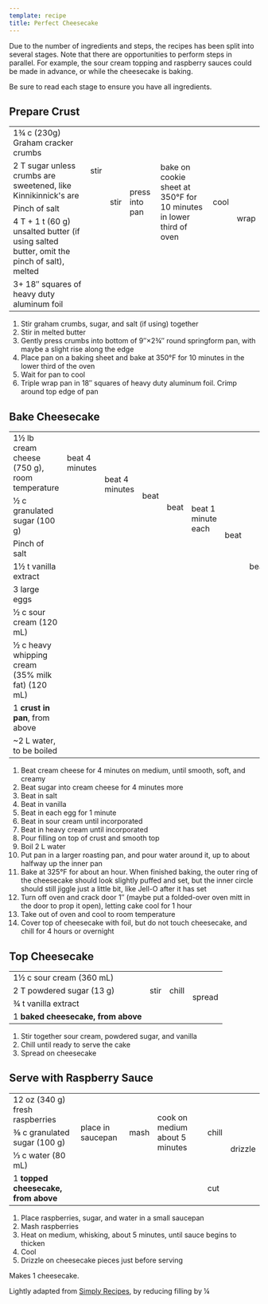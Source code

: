 ```yaml
---
template: recipe
title: Perfect Cheesecake
---
```


Due to the number of ingredients and steps, the recipes has been split into several stages. Note that there are opportunities to perform steps in parallel. For example, the sour cream topping and raspberry sauces could be made in advance, or while the cheesecake is baking.

Be sure to read each stage to ensure you have all ingredients.

## Prepare Crust
<table>
  <tr>
    <td>1&frac34; c (230g) Graham cracker crumbs</td>
    <td rowspan="3">stir</td>
    <td rowspan="4">stir</td>
    <td rowspan="4">press into pan</td>
    <td rowspan="4">bake on cookie sheet at 350&deg;F for 10 minutes in lower third of oven</td>
    <td rowspan="4">cool</td>
    <td colspan="2" rowspan="5">wrap</td>
  </tr>
  <tr>
    <td>2 T sugar unless crumbs are sweetened, like Kinnikinnick's are</td>
  </tr>
  <tr>
    <td>Pinch of salt</td>
  </tr>
  <tr>
    <td>4 T &plus; 1 t (60 g) unsalted butter (if using salted butter, omit the pinch of salt), melted</td>
    <td class="righthide">&nbsp;</td>
  </tr>
  <tr>
    <td>3&plus; 18&Prime; squares of heavy duty aluminum foil</td>
    <td colspan="5" class="righthide">&nbsp;</td>
  </tr>
</table>

1. Stir graham crumbs, sugar, and salt (if using) together
1. Stir in melted butter
1. Gently press crumbs into bottom of 9&Prime;&times;2&frac34;&Prime; round springform pan, with maybe a slight rise along the edge
1. Place pan on a baking sheet and bake at 350&deg;F for 10 minutes in the lower third of the oven
1. Wait for pan to cool
1. Triple wrap pan in 18&Prime; squares of heavy duty aluminum foil. Crimp around top edge of pan

## Bake Cheesecake
<table>
  <tr>
    <td>1&frac12; lb cream cheese (750 g), room temperature</td>
    <td>beat 4 minutes</td>
    <td rowspan="2">beat 4 minutes</td>
    <td rowspan="3">beat</td>
    <td rowspan="4">beat</td>
    <td rowspan="5">beat 1 minute each</td>
    <td rowspan="6">beat</td>
    <td rowspan="7">beat</td>
    <td rowspan="8">pour</td>
    <td rowspan="9">pour about halfway up</td>
    <td rowspan="9">bake at 325&deg;F about 1 hour</td>
    <td rowspan="9">turn off oven, crack door 1&Prime;, and let cool 1 hour</td>
    <td rowspan="9">cool outside of oven</td>
    <td rowspan="9">cover and chill 4&plus; hours</td>
  </tr>
  <tr>
    <td>&frac12; c granulated sugar (100 g)</td>
    <td class="righthide">&nbsp;</td>
  </tr>
  <tr>
    <td>Pinch of salt</td>
    <td colspan="2" class="righthide">&nbsp;</td>
  </tr>
  <tr>
    <td>1&frac12; t vanilla extract</td>
    <td colspan="3" class="righthide">&nbsp;</td>
  </tr>
  <tr>
    <td>3 large eggs</td>
    <td colspan="4" class="righthide">&nbsp;</td>
  </tr>
  <tr>
    <td>&frac12; c sour cream (120 mL)</td>
    <td colspan="5" class="righthide">&nbsp;</td>
  </tr>
  <tr>
    <td>&frac12; c heavy whipping cream (35% milk fat) (120 mL)</td>
    <td colspan="6" class="righthide">&nbsp;</td>
  </tr>
  <tr>
    <td>1 <strong>crust in pan</strong>, from above</td>
    <td colspan="7" class="righthide">&nbsp;</td>
  </tr>
  <tr>
    <td>~2 L water, to be boiled</td>
    <td colspan="7" class="righthide">&nbsp;</td>
    <td>boil</td>
  </tr>
</table>

1. Beat cream cheese for 4 minutes on medium, until smooth, soft, and creamy
1. Beat sugar into cream cheese for 4 minutes more
1. Beat in salt
1. Beat in vanilla
1. Beat in each egg for 1 minute
1. Beat in sour cream until incorporated
1. Beat in heavy cream until incorporated
1. Pour filling on top of crust and smooth top
1. Boil 2 L water
1. Put pan in a larger roasting pan, and pour water around it, up to about halfway up the inner pan
1. Bake at 325&deg;F for about an hour. When finished baking, the outer ring of the cheesecake should look slightly puffed and set, but the inner circle should still jiggle just a little bit, like Jell-O after it has set
1. Turn off oven and crack door 1&Prime; (maybe put a folded-over oven mitt in the door to prop it open), letting cake cool for 1 hour
1. Take out of oven and cool to room temperature
1. Cover top of cheesecake with foil, but do not touch cheesecake, and chill for 4 hours or overnight

## Top Cheesecake
<table>
  <tr>
     <td>1&frac12; c sour cream (360 mL)</td>
     <td rowspan="3">stir</td>
     <td rowspan="3">chill</td>
     <td rowspan="4">spread</td>
  </tr>
  <tr>
     <td>2 T powdered sugar (13 g)</td>
  </tr>
  <tr>
     <td>&frac34; t vanilla extract</td>
  </tr>
  <tr>
     <td>1 <strong>baked cheesecake, from above</strong></td>
     <td colspan="2" class="righthide">&nbsp;</td>
  </tr>
</table>

1. Stir together sour cream, powdered sugar, and vanilla
1. Chill until ready to serve the cake
1. Spread on cheesecake

## Serve with Raspberry Sauce
<table>
  <tr>
    <td>12 oz (340 g) fresh raspberries</td>
    <td rowspan="3">place in saucepan</td>
    <td rowspan="3">mash</td>
    <td rowspan="3">cook on medium about 5 minutes</td>
    <td rowspan="3">chill</td>
    <td rowspan="4">drizzle</td>
  </tr>
  <tr>
    <td>&frac38; c granulated sugar (100 g)</td>
  </tr>
  <tr>
    <td>&frac13; c water (80 mL)</td>
  </tr>
  <tr>
    <td>1 <strong>topped cheesecake, from above</strong></td>
    <td colspan="3" class="righthide">&nbsp;</td>
    <td>cut</td>
  </tr>
</table>

1. Place raspberries, sugar, and water in a small saucepan
1. Mash raspberries
1. Heat on medium, whisking, about 5 minutes, until sauce begins to thicken
1. Cool
1. Drizzle on cheesecake pieces just before serving

Makes 1 cheesecake.

<p class="confession">Lightly adapted from <a href="https://www.simplyrecipes.com/recipes/perfect_cheesecake/">Simply Recipes</a>, by reducing filling by &frac14;</p>
